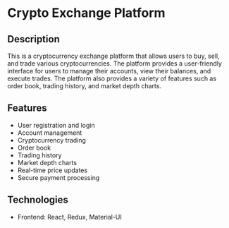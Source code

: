 # Crypto Exchange Platform

## Description

This is a cryptocurrency exchange platform that allows users to buy, sell, and trade various cryptocurrencies. The platform provides a user-friendly interface for users to manage their accounts, view their balances, and execute trades. The platform also provides a variety of features such as order book, trading history, and market depth charts.

## Features

- User registration and login
- Account management
- Cryptocurrency trading
- Order book
- Trading history
- Market depth charts
- Real-time price updates
- Secure payment processing

## Technologies

- Frontend: React, Redux, Material-UI
